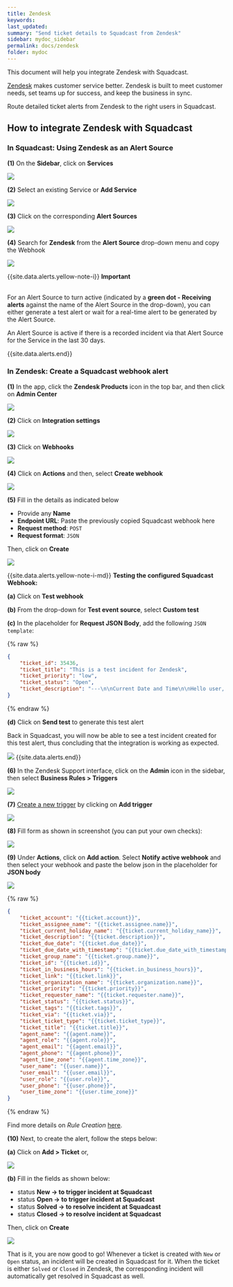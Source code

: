 ```yaml
---
title: Zendesk
keywords: 
last_updated: 
summary: "Send ticket details to Squadcast from Zendesk"
sidebar: mydoc_sidebar
permalink: docs/zendesk
folder: mydoc
---
```


This document will help you integrate Zendesk with Squadcast.

[Zendesk](https://www.zendesk.com/) makes customer service better. Zendesk is built to meet customer needs, set teams up for success, and keep the business in sync.

Route detailed ticket alerts from Zendesk to the right users in Squadcast.

## How to integrate Zendesk with Squadcast

### In Squadcast: Using Zendesk as an Alert Source

**(1)** On the **Sidebar**, click on **Services**

![](images/integration_1-1.png)

**(2)** Select an existing Service or **Add Service** 

![](images/integration_1-2.png)

**(3)** Click on the corresponding **Alert Sources**

![](images/integration_1.png)

**(4)** Search for **Zendesk** from the **Alert Source** drop-down menu and copy the Webhook

![](images/zendesk_1.png)

{{site.data.alerts.yellow-note-i}}
<b>Important</b><br/><br/>
<p>For an Alert Source to turn active (indicated by a <b>green dot - Receiving alerts</b> against the name of the Alert Source in the drop-down), you can either generate a test alert or wait for a real-time alert to be generated by the Alert Source.</p>
<p>An Alert Source is active if there is a recorded incident via that Alert Source for the Service in the last 30 days.</p>
{{site.data.alerts.end}}

### In Zendesk: Create a Squadcast webhook alert

**(1)** In the app, click the **Zendesk Products** icon in the top bar, and then click on **Admin Center**

![](images/zendesk_2.png)

**(2)** Click on **Integration settings**

![](images/zendesk_3.png)

**(3)** Click on **Webhooks**

![](images/zendesk_4.png)

**(4)** Click on **Actions** and then, select **Create webhook**

![](images/zendesk_5.png)

**(5)** Fill in the details as indicated below

- Provide any **Name**
- **Endpoint URL**: Paste the previously copied Squadcast webhook here
- **Request method**: `POST`
- **Request format**: `JSON`

Then, click on **Create**

![](images/zendesk_6.png)

{{site.data.alerts.yellow-note-i-md}}
**Testing the configured Squadcast Webhook:**

**(a)** Click on **Test webhook**

**(b)** From the drop-down for **Test event source**, select **Custom test**

**(c)** In the placeholder for **Request JSON Body**, add the following `JSON template`:

{% raw %}
```json
{
    "ticket_id": 35436,
    "ticket_title": "This is a test incident for Zendesk",
    "ticket_priority": "low",
    "ticket_status": "Open",
    "ticket_description": "---\n\nCurrent Date and Time\n\nHello user, the integration is working as expected!!!"
}
```
{% endraw %}

**(d)** Click on **Send test** to generate this test alert

Back in Squadcast, you will now be able to see a test incident created for this test alert, thus concluding that the integration is working as expected.

![](images/zendesk_13.png)
{{site.data.alerts.end}}

**(6)** In the Zendesk Support interface, click on the **Admin** icon in the sidebar, then select **Business Rules > Triggers**

![](images/zendesk_7.png)

**(7)** [Create a new trigger](https://support.zendesk.com/hc/en-us/articles/203662106) by clicking on **Add trigger**

![](images/zendesk_8.png)

**(8)** Fill form as shown in screenshot (you can put your own checks):

![](images/zendesk_9.png)


**(9)** Under **Actions**, click on **Add action**. Select **Notify active webhook** and then select your webhook and paste the below json in the placeholder for **JSON body**

![](images/zendesk_10.png)

{% raw %}
```json
{
    "ticket_account": "{{ticket.account}}",
    "ticket_assignee_name": "{{ticket.assignee.name}}",
    "ticket_current_holiday_name": "{{ticket.current_holiday_name}}",
    "ticket_description": "{{ticket.description}}",
    "ticket_due_date": "{{ticket.due_date}}",
    "ticket_due_date_with_timestamp": "{{ticket.due_date_with_timestamp}}",
    "ticket_group_name": "{{ticket.group.name}}",
    "ticket_id": "{{ticket.id}}",
    "ticket_in_business_hours": "{{ticket.in_business_hours}}",
    "ticket_link": "{{ticket.link}}",
    "ticket_organization_name": "{{ticket.organization.name}}",
    "ticket_priority": "{{ticket.priority}}",
    "ticket_requester_name": "{{ticket.requester.name}}",
    "ticket_status": "{{ticket.status}}",
    "ticket_tags": "{{ticket.tags}}",
    "ticket_via": "{{ticket.via}}",
    "ticket_ticket_type": "{{ticket.ticket_type}}",
    "ticket_title": "{{ticket.title}}",
    "agent_name": "{{agent.name}}",
    "agent_role": "{{agent.role}}",
    "agent_email": "{{agent.email}}",
    "agent_phone": "{{agent.phone}}",
    "agent_time_zone": "{{agent.time_zone}}",
    "user_name": "{{user.name}}",
    "user_email": "{{user.email}}",
    "user_role": "{{user.role}}",
    "user_phone": "{{user.phone}}",
    "user_time_zone": "{{user.time_zone}}"
}
```
{% endraw %}

Find more details on _Rule Creation_ [here](https://support.zendesk.com/hc/en-us/articles/1260803996569-Creating-a-webhook).

**(10)** Next, to create the alert, follow the steps below: 

**(a)** Click on **Add > Ticket** or,

![](images/zendesk_11.png)

**(b)** Fill in the fields as shown below:

- status **New -> to trigger incident at Squadcast**
- status **Open -> to trigger incident at Squadcast**
- status **Solved -> to resolve incident at Squadcast**
- status **Closed -> to resolve incident at Squadcast**

Then, click on **Create**

![](images/zendesk_12.png)

That is it, you are now good to go! Whenever a ticket is created with `New` or `Open` status, an incident will be created in Squadcast for it. When the ticket is either `Solved` or `Closed` in Zendesk, the corresponding incident will automatically get resolved in Squadcast as well.